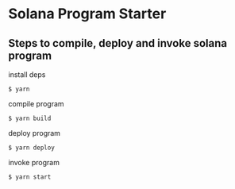 # Solana Program Starter

## Steps to compile, deploy and invoke solana program

install deps

```
$ yarn
```

compile program

```
$ yarn build
```

deploy program

```
$ yarn deploy
```

invoke program

```
$ yarn start
```
